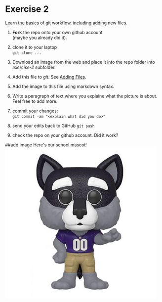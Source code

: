 # Exercise 2

Learn the basics of git workflow, including adding new files.

1. **Fork** the repo onto your own github account  
(maybe you already did it).

2. clone it to your laptop  
`git clone ...`

3. Download an image from the web and place it into the repo folder
   into _exercise-2_ subfolder.
   
4. Add this file to _git_.  See [Adding
   Files](file:///home/otoomet/tyyq/teaching/info201/book/localbook/build/git-basics.html#adding-files). 

5. Add the image to this file using markdown syntax.
   
5. Write a paragraph of text where you explaine what the picture is
   about.  Feel free to add more.

4. commit your changes:  
`git commit -am "<explain what did you do>"`

5. send your edits back to GitHub
`git push`

6. check the repo on your github account.  Did it work?

##add image
Here's our school mascot!
![Harry the Husky](harry_husky.jpg)